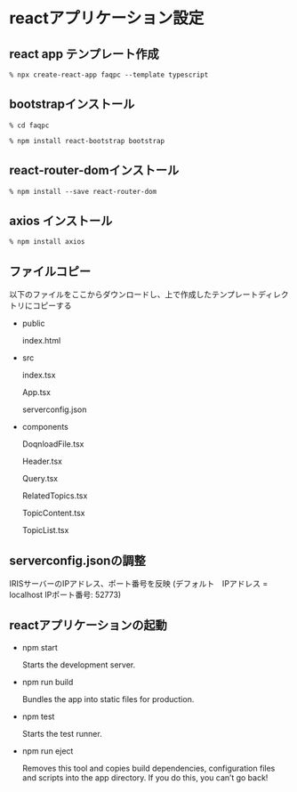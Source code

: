 # reactアプリケーション設定

## react app テンプレート作成

```% npx create-react-app faqpc --template typescript```

## bootstrapインストール

```% cd faqpc```

```% npm install react-bootstrap bootstrap```

## react-router-domインストール

```% npm install --save react-router-dom```

## axios インストール

```% npm install axios```

## ファイルコピー

以下のファイルをここからダウンロードし、上で作成したテンプレートディレクトリにコピーする

- public

  index.html

- src

  index.tsx

  App.tsx

  serverconfig.json

 - components

   DoqnloadFile.tsx
   
   Header.tsx

   Query.tsx

   RelatedTopics.tsx

   TopicContent.tsx

   TopicList.tsx

## serverconfig.jsonの調整

 IRISサーバーのIPアドレス、ポート番号を反映
 (デフォルト　IPアドレス = localhost IPポート番号: 52773)

## reactアプリケーションの起動

- npm start

    Starts the development server.

- npm run build

    Bundles the app into static files for production.

- npm test

    Starts the test runner.

- npm run eject

    Removes this tool and copies build dependencies, configuration files
    and scripts into the app directory. If you do this, you can’t go back!
